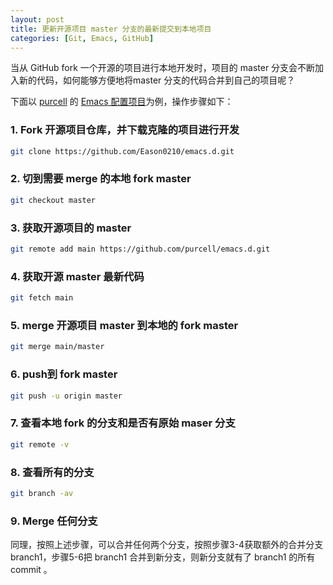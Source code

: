 ```yaml
---
layout: post
title: 更新开源项目 master 分支的最新提交到本地项目
categories: [Git, Emacs, GitHub]
---
```

当从 GitHub fork 一个开源的项目进行本地开发时，项目的 master 分支会不断加入新的代码，如何能够方便地将master 分支的代码合并到自己的项目呢？

下面以 [purcell](https://github.com/purcell) 的 [Emacs 配置项目](https://github.com/purcell/emacs.d)为例，操作步骤如下：
### 1. Fork 开源项目仓库，并下载克隆的项目进行开发
``` bash
git clone https://github.com/Eason0210/emacs.d.git
```
### 2. 切到需要 merge 的本地 fork master
``` bash
git checkout master
```
### 3. 获取开源项目的 master
``` bash
git remote add main https://github.com/purcell/emacs.d.git
```
### 4. 获取开源 master 最新代码
``` bash
git fetch main
```
### 5. merge 开源项目 master 到本地的 fork master
``` bash
git merge main/master
``` 
### 6. push到 fork master
``` bash
git push -u origin master
```
### 7. 查看本地 fork 的分支和是否有原始 maser 分支
``` bash
git remote -v
```
### 8. 查看所有的分支
``` bash
git branch -av
```
### 9. Merge 任何分支
同理，按照上述步骤，可以合并任何两个分支，按照步骤3-4获取额外的合并分支 branch1，步骤5-6把 branch1 合并到新分支，则新分支就有了 branch1 的所有 commit 。
